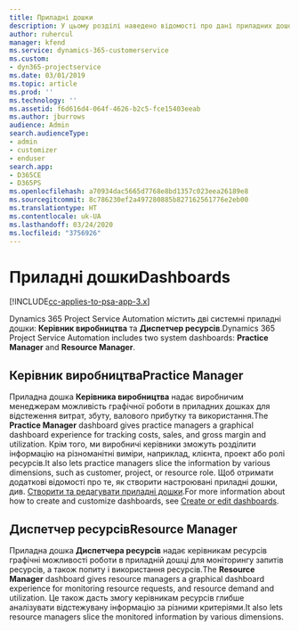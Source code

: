 ```yaml
---
title: Приладні дошки
description: У цьому розділі наведено відомості про дані приладних дошок для звітування, включених до програми Dynamics 365 Project Service Automation.
author: ruhercul
manager: kfend
ms.service: dynamics-365-customerservice
ms.custom:
- dyn365-projectservice
ms.date: 03/01/2019
ms.topic: article
ms.prod: ''
ms.technology: ''
ms.assetid: f6d616d4-064f-4626-b2c5-fce15403eeab
ms.author: jburrows
audience: Admin
search.audienceType:
- admin
- customizer
- enduser
search.app:
- D365CE
- D365PS
ms.openlocfilehash: a70934dac5665d7768e8bd1357c023eea26189e8
ms.sourcegitcommit: 8c786230ef2a497280885b827162561776e2eb00
ms.translationtype: HT
ms.contentlocale: uk-UA
ms.lasthandoff: 03/24/2020
ms.locfileid: "3756926"
---
```

# <a name="dashboards"></a><span data-ttu-id="158e2-103">Приладні дошки</span><span class="sxs-lookup"><span data-stu-id="158e2-103">Dashboards</span></span>

[!INCLUDE[cc-applies-to-psa-app-3.x](../includes/cc-applies-to-psa-app-3x.md)]

<span data-ttu-id="158e2-104">Dynamics 365 Project Service Automation містить дві системні приладні дошки: **Керівник виробництва** та **Диспетчер ресурсів**.</span><span class="sxs-lookup"><span data-stu-id="158e2-104">Dynamics 365 Project Service Automation includes two system dashboards: **Practice Manager** and **Resource Manager**.</span></span>

## <a name="practice-manager"></a><span data-ttu-id="158e2-105">Керівник виробництва</span><span class="sxs-lookup"><span data-stu-id="158e2-105">Practice Manager</span></span> 

<span data-ttu-id="158e2-106">Приладна дошка **Керівника виробництва** надає виробничим менеджерам можливість графічної роботи в приладних дошках для відстеження витрат, збуту, валового прибутку та використання.</span><span class="sxs-lookup"><span data-stu-id="158e2-106">The **Practice Manager** dashboard gives practice managers a graphical dashboard experience for tracking costs, sales, and gross margin and utilization.</span></span> <span data-ttu-id="158e2-107">Крім того, ми виробничі керівники зможуть розділити інформацію на різноманітні виміри, наприклад, клієнта, проект або ролі ресурсів.</span><span class="sxs-lookup"><span data-stu-id="158e2-107">It also lets practice managers slice the information by various dimensions, such as customer, project, or resource role.</span></span> <span data-ttu-id="158e2-108">Щоб отримати додаткові відомості про те, як створити настроювані приладні дошки, див. [Створити та редагувати приладні дошки](../customize/create-edit-dashboards.md).</span><span class="sxs-lookup"><span data-stu-id="158e2-108">For more information about how to create and customize dashboards, see [Create or edit dashboards](../customize/create-edit-dashboards.md).</span></span>

## <a name="resource-manager"></a><span data-ttu-id="158e2-109">Диспетчер ресурсів</span><span class="sxs-lookup"><span data-stu-id="158e2-109">Resource Manager</span></span> 

<span data-ttu-id="158e2-110">Приладна дошка **Диспетчера ресурсів** надає керівникам ресурсів графічні можливості роботи в приладній дошці для моніторингу запитів ресурсів, а також попиту і використання ресурсів.</span><span class="sxs-lookup"><span data-stu-id="158e2-110">The **Resource Manager** dashboard gives resource managers a graphical dashboard experience for monitoring resource requests, and resource demand and utilization.</span></span> <span data-ttu-id="158e2-111">Це також дасть змогу керівникам ресурсів глибше аналізувати відстежувану інформацію за різними критеріями.</span><span class="sxs-lookup"><span data-stu-id="158e2-111">It also lets resource managers slice the monitored information by various dimensions.</span></span>
